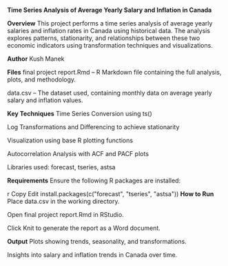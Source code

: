 ******Time Series Analysis of Average Yearly Salary and Inflation in Canada******

**Overview**
This project performs a time series analysis of average yearly salaries and inflation rates in Canada using historical data. The analysis explores patterns, stationarity, and relationships between these two economic indicators using transformation techniques and visualizations.

**Author**
Kush Manek

**Files**
final project report.Rmd – R Markdown file containing the full analysis, plots, and methodology.

data.csv – The dataset used, containing monthly data on average yearly salary and inflation values.

**Key Techniques**
Time Series Conversion using ts()

Log Transformations and Differencing to achieve stationarity

Visualization using base R plotting functions

Autocorrelation Analysis with ACF and PACF plots

Libraries used: forecast, tseries, astsa

**Requirements**
Ensure the following R packages are installed:

r
Copy
Edit
install.packages(c("forecast", "tseries", "astsa"))
**How to Run**
Place data.csv in the working directory.

Open final project report.Rmd in RStudio.

Click Knit to generate the report as a Word document.

**Output**
Plots showing trends, seasonality, and transformations.

Insights into salary and inflation trends in Canada over time.
